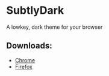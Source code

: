 # SubtlyDark
A lowkey, dark theme for your browser

## Downloads:
- [Chrome](https://chrome.google.com/webstore/detail/subtly-dark/obilmikbelciljiacpipafnhcfegmnid)
- [Firefox](https://addons.mozilla.org/en-US/firefox/addon/subtly-dark/?utm_source=addons.mozilla.org&utm_medium=referral&utm_content=search)
